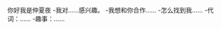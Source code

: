 你好我是仲夏夜
-我对……感兴趣。
-我想和你合作……
-怎么找到我……
-代词：……
-趣事：……

<!---
zxy87/zxy87是一个特殊的存储库，因为它的“README.md（这个文件）”会出现在你的GitHub配置文件中。
您可以单击预览链接查看更改。
--->
